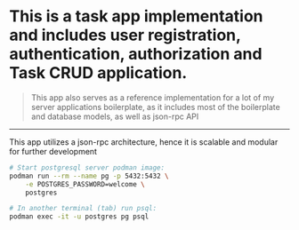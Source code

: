 # This is a task app implementation and includes user registration, authentication, authorization and Task CRUD application.


> This app also serves as a reference implementation for a lot of my server applications boilerplate, as it includes most of the boilerplate and database models, as well as json-rpc API

---

This app utilizes a json-rpc architecture, hence it is scalable and modular for further development

```bash
# Start postgresql server podman image:
podman run --rm --name pg -p 5432:5432 \
	-e POSTGRES_PASSWORD=welcome \
	postgres

# In another terminal (tab) run psql:
podman exec -it -u postgres pg psql
```
